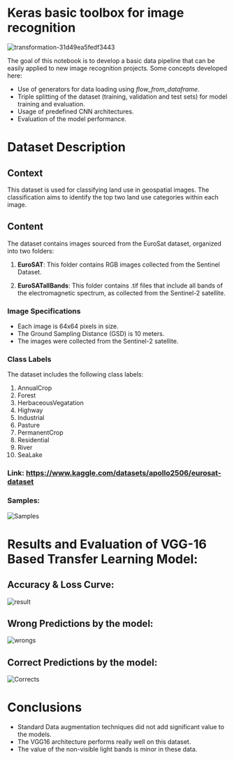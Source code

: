 # Keras basic toolbox for image recognition<div style="text-align:center">

![transformation-31d49ea5fedf3443](https://github.com/phreak1703007/Geospatial-Land-Use-Classification/assets/62479964/a51010c8-d6f8-4685-bd89-f5f6c1937364)


The goal of this notebook is to develop a basic data pipeline that can be easily applied to new image recognition projects. Some concepts developed here:

- Use of generators for data loading using *flow_from_dataframe*.
- Triple splitting of the dataset (training, validation and test sets) for model training and evaluation.
- Usage of predefined CNN architectures.
- Evaluation of the model performance.

# Dataset Description

## Context
This dataset is used for classifying land use in geospatial images. The classification aims to identify the top two land use categories within each image.

## Content
The dataset contains images sourced from the EuroSat dataset, organized into two folders:

1. **EuroSAT**: This folder contains RGB images collected from the Sentinel Dataset.

2. **EuroSATallBands**: This folder contains .tif files that include all bands of the electromagnetic spectrum, as collected from the Sentinel-2 satellite.

### Image Specifications
- Each image is 64x64 pixels in size.
- The Ground Sampling Distance (GSD) is 10 meters.
- The images were collected from the Sentinel-2 satellite.

### Class Labels
The dataset includes the following class labels:

1. AnnualCrop
2. Forest
3. HerbaceousVegatation
4. Highway
5. Industrial
6. Pasture
7. PermanentCrop
8. Residential
9. River
10. SeaLake
### Link: https://www.kaggle.com/datasets/apollo2506/eurosat-dataset

### Samples:
  
![Samples](https://github.com/phreak1703007/Geospatial-Land-Use-Classification/assets/62479964/29e93830-8477-4dcc-ba0c-794849a97081)


# Results and Evaluation of VGG-16 Based Transfer Learning Model:

## Accuracy & Loss Curve: 

![result](https://github.com/phreak1703007/Geospatial-Land-Use-Classification/assets/62479964/92917e35-9eb2-499b-a9c6-757d197d47d2)

## Wrong Predictions by the model:

![wrongs](https://github.com/phreak1703007/Geospatial-Land-Use-Classification/assets/62479964/d9fdeba4-db34-44c6-9fc7-3e54e8bc9dbc)


## Correct Predictions by the model:


![Corrects](https://github.com/phreak1703007/Geospatial-Land-Use-Classification/assets/62479964/c77778c2-a8ad-40a4-83f0-1e71a7a25d1a)



# Conclusions

- Standard Data augmentation techniques did not add significant value to the models.
- The VGG16 architecture performs really well on this dataset.
- The value of the non-visible light bands is minor in these data.


